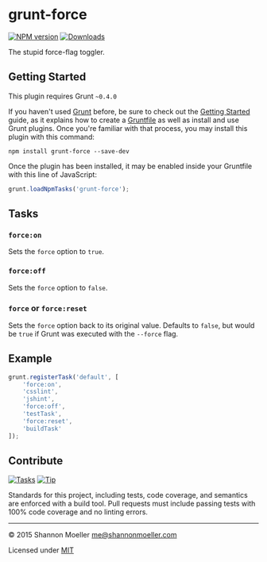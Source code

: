# grunt-force

[![NPM version][npm-img]][npm-url] [![Downloads][downloads-img]][npm-url]

The stupid force-flag toggler.

## Getting Started

This plugin requires Grunt `~0.4.0`

If you haven't used [Grunt](http://gruntjs.com/) before, be sure to check out the [Getting Started](http://gruntjs.com/getting-started) guide, as it explains how to create a [Gruntfile](http://gruntjs.com/sample-gruntfile) as well as install and use Grunt plugins. Once you're familiar with that process, you may install this plugin with this command:

```shell
npm install grunt-force --save-dev
```

Once the plugin has been installed, it may be enabled inside your Gruntfile with this line of JavaScript:

```js
grunt.loadNpmTasks('grunt-force');
```

## Tasks

### `force:on`

Sets the `force` option to `true`.

### `force:off`

Sets the `force` option to `false`.

### `force` or `force:reset`

Sets the `force` option back to its original value. Defaults to `false`, but would be `true` if Grunt was executed with the `--force` flag.

## Example

```js
grunt.registerTask('default', [
    'force:on',
    'csslint',
    'jshint',
    'force:off',
    'testTask',
    'force:reset',
    'buildTask'
]);
```

## Contribute

[![Tasks][waffle-img]][waffle-url] [![Tip][gittip-img]][gittip-url]

Standards for this project, including tests, code coverage, and semantics are enforced with a build tool. Pull requests must include passing tests with 100% code coverage and no linting errors.

----

© 2015 Shannon Moeller <me@shannonmoeller.com>

Licensed under [MIT](http://shannonmoeller.com/mit.txt)

[downloads-img]: http://img.shields.io/npm/dm/grunt-force.svg?style=flat-square
[gittip-img]:    http://img.shields.io/gittip/shannonmoeller.svg?style=flat-square
[gittip-url]:    https://www.gittip.com/shannonmoeller
[npm-img]:       http://img.shields.io/npm/v/grunt-force.svg?style=flat-square
[npm-url]:       https://npmjs.org/package/grunt-force
[waffle-img]:    http://img.shields.io/github/issues/shannonmoeller/grunt-force.svg?style=flat-square
[waffle-url]:    http://waffle.io/shannonmoeller/grunt-force
